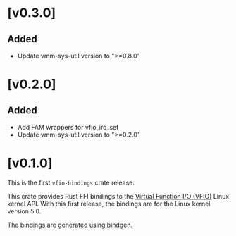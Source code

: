 # [v0.3.0]

## Added

- Update vmm-sys-util version to ">=0.8.0"

# [v0.2.0]

## Added

- Add FAM wrappers for vfio\_irq\_set
- Update vmm-sys-util version to ">=0.2.0"

# [v0.1.0]

This is the first `vfio-bindings` crate release.

This crate provides Rust FFI bindings to the
[Virtual Function I/O (VFIO)](https://www.kernel.org/doc/Documentation/vfio.txt)
Linux kernel API. With this first release, the bindings are for the Linux kernel
version 5.0.

The bindings are generated using [bindgen](https://crates.io/crates/bindgen).

